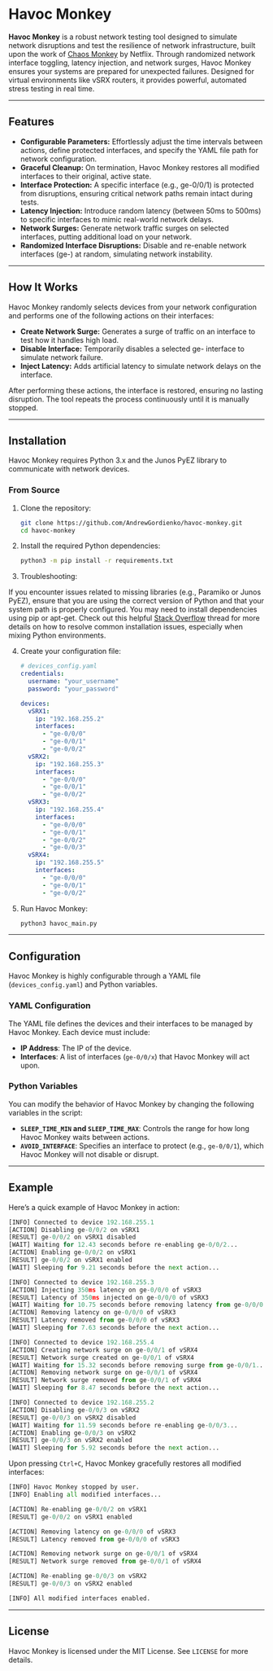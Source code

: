 
# Havoc Monkey

**Havoc Monkey** is a robust network testing tool designed to simulate network disruptions and test the resilience of network infrastructure, built upon the work of [Chaos Monkey](https://github.com/Netflix/chaosmonkey) by Netflix. Through randomized network interface toggling, latency injection, and network surges, Havoc Monkey ensures your systems are prepared for unexpected failures. Designed for virtual environments like vSRX routers, it provides powerful, automated stress testing in real time.

---

## Features

- **Configurable Parameters:** Effortlessly adjust the time intervals between actions, define protected interfaces, and specify the YAML file path for network configuration.
- **Graceful Cleanup:** On termination, Havoc Monkey restores all modified interfaces to their original, active state.
- **Interface Protection:** A specific interface (e.g., ge-0/0/1) is protected from disruptions, ensuring critical network paths remain intact during tests.
- **Latency Injection:** Introduce random latency (between 50ms to 500ms) to specific interfaces to mimic real-world network delays.
- **Network Surges:** Generate network traffic surges on selected interfaces, putting additional load on your network.
- **Randomized Interface Disruptions:** Disable and re-enable network interfaces (ge-) at random, simulating network instability.

___

## How It Works

Havoc Monkey randomly selects devices from your network configuration and performs one of the following actions on their interfaces:

- **Create Network Surge:** Generates a surge of traffic on an interface to test how it handles high load.
- **Disable Interface:** Temporarily disables a selected ge- interface to simulate network failure.
- **Inject Latency:** Adds artificial latency to simulate network delays on the interface.

After performing these actions, the interface is restored, ensuring no lasting disruption. The tool repeats the process continuously until it is manually stopped.

___

## Installation

Havoc Monkey requires Python 3.x and the Junos PyEZ library to communicate with network devices.

### From Source

1. Clone the repository:

   ```bash
   git clone https://github.com/AndrewGordienko/havoc-monkey.git
   cd havoc-monkey
   ```

2. Install the required Python dependencies:

   ```bash
   python3 -m pip install -r requirements.txt
   ```
3. Troubleshooting:

If you encounter issues related to missing libraries (e.g., Paramiko or Junos PyEZ), ensure that you are using the correct version of Python and that your system path is properly configured. You may need to install dependencies using pip or apt-get. Check out this helpful [Stack Overflow](https://stackoverflow.com/questions/28991319/ubuntu-python-no-module-named-paramiko) thread for more details on how to resolve common installation issues, especially when mixing Python environments.

4. Create your configuration file:

   ```yaml
   # devices_config.yaml
   credentials:
     username: "your_username"
     password: "your_password"

   devices:
     vSRX1:
       ip: "192.168.255.2"
       interfaces:
         - "ge-0/0/0"
         - "ge-0/0/1"
         - "ge-0/0/2"
     vSRX2:
       ip: "192.168.255.3"
       interfaces:
         - "ge-0/0/0"
         - "ge-0/0/1"
         - "ge-0/0/2"
     vSRX3:
       ip: "192.168.255.4"
       interfaces:
         - "ge-0/0/0"
         - "ge-0/0/1"
         - "ge-0/0/2"
         - "ge-0/0/3"
     vSRX4:
       ip: "192.168.255.5"
       interfaces:
         - "ge-0/0/0"
         - "ge-0/0/1"
         - "ge-0/0/2"
   ```

5. Run Havoc Monkey:

   ```bash
   python3 havoc_main.py
   ```

---

## Configuration

Havoc Monkey is highly configurable through a YAML file (`devices_config.yaml`) and Python variables.

### YAML Configuration

The YAML file defines the devices and their interfaces to be managed by Havoc Monkey. Each device must include:

- **IP Address**: The IP of the device.
- **Interfaces**: A list of interfaces (`ge-0/0/x`) that Havoc Monkey will act upon.

### Python Variables

You can modify the behavior of Havoc Monkey by changing the following variables in the script:

- **`SLEEP_TIME_MIN` and `SLEEP_TIME_MAX`**: Controls the range for how long Havoc Monkey waits between actions.
- **`AVOID_INTERFACE`**: Specifies an interface to protect (e.g., `ge-0/0/1`), which Havoc Monkey will not disable or disrupt.

---

## Example

Here’s a quick example of Havoc Monkey in action:

```python
[INFO] Connected to device 192.168.255.1
[ACTION] Disabling ge-0/0/2 on vSRX1
[RESULT] ge-0/0/2 on vSRX1 disabled
[WAIT] Waiting for 12.43 seconds before re-enabling ge-0/0/2...
[ACTION] Enabling ge-0/0/2 on vSRX1
[RESULT] ge-0/0/2 on vSRX1 enabled
[WAIT] Sleeping for 9.21 seconds before the next action...

[INFO] Connected to device 192.168.255.3
[ACTION] Injecting 350ms latency on ge-0/0/0 of vSRX3
[RESULT] Latency of 350ms injected on ge-0/0/0 of vSRX3
[WAIT] Waiting for 10.75 seconds before removing latency from ge-0/0/0...
[ACTION] Removing latency on ge-0/0/0 of vSRX3
[RESULT] Latency removed from ge-0/0/0 of vSRX3
[WAIT] Sleeping for 7.63 seconds before the next action...

[INFO] Connected to device 192.168.255.4
[ACTION] Creating network surge on ge-0/0/1 of vSRX4
[RESULT] Network surge created on ge-0/0/1 of vSRX4
[WAIT] Waiting for 15.32 seconds before removing surge from ge-0/0/1...
[ACTION] Removing network surge on ge-0/0/1 of vSRX4
[RESULT] Network surge removed from ge-0/0/1 of vSRX4
[WAIT] Sleeping for 8.47 seconds before the next action...

[INFO] Connected to device 192.168.255.2
[ACTION] Disabling ge-0/0/3 on vSRX2
[RESULT] ge-0/0/3 on vSRX2 disabled
[WAIT] Waiting for 11.59 seconds before re-enabling ge-0/0/3...
[ACTION] Enabling ge-0/0/3 on vSRX2
[RESULT] ge-0/0/3 on vSRX2 enabled
[WAIT] Sleeping for 5.92 seconds before the next action...

```

Upon pressing `Ctrl+C`, Havoc Monkey gracefully restores all modified interfaces:

```python
[INFO] Havoc Monkey stopped by user.
[INFO] Enabling all modified interfaces...

[ACTION] Re-enabling ge-0/0/2 on vSRX1
[RESULT] ge-0/0/2 on vSRX1 enabled

[ACTION] Removing latency on ge-0/0/0 of vSRX3
[RESULT] Latency removed from ge-0/0/0 of vSRX3

[ACTION] Removing network surge on ge-0/0/1 of vSRX4
[RESULT] Network surge removed from ge-0/0/1 of vSRX4

[ACTION] Re-enabling ge-0/0/3 on vSRX2
[RESULT] ge-0/0/3 on vSRX2 enabled

[INFO] All modified interfaces enabled.

```

---


## License

Havoc Monkey is licensed under the MIT License. See `LICENSE` for more details.
